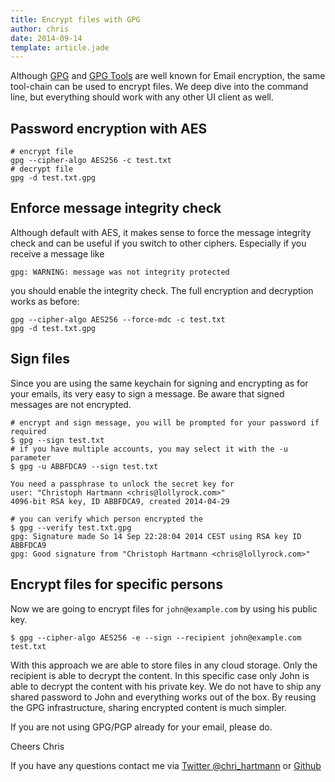 ```yaml
---
title: Encrypt files with GPG
author: chris
date: 2014-09-14
template: article.jade
---
```


Although [GPG](https://www.gnupg.org/) and [GPG Tools](https://gpgtools.org/) are well known for Email encryption, the same tool-chain can be used to encrypt files. We deep dive into the command line, but everything should work with any other UI client as well.

## Password encryption with AES

```
# encrypt file
gpg --cipher-algo AES256 -c test.txt
# decrypt file
gpg -d test.txt.gpg
```

## Enforce message integrity check

Although default with AES, it makes sense to force the message integrity check and can be useful if you switch to other ciphers. Especially if you receive a message like 

```
gpg: WARNING: message was not integrity protected
```
you should enable the integrity check. The full encryption and decryption works as before:

```
gpg --cipher-algo AES256 --force-mdc -c test.txt
gpg -d test.txt.gpg
```

## Sign files

Since you are using the same keychain for signing and encrypting as for your emails, its very easy to sign a message. Be aware that signed messages are not encrypted.

```
# encrypt and sign message, you will be prompted for your password if required
$ gpg --sign test.txt
# if you have multiple accounts, you may select it with the -u parameter
$ gpg -u ABBFDCA9 --sign test.txt

You need a passphrase to unlock the secret key for
user: "Christoph Hartmann <chris@lollyrock.com>"
4096-bit RSA key, ID ABBFDCA9, created 2014-04-29

# you can verify which person encrypted the
$ gpg --verify test.txt.gpg
gpg: Signature made So 14 Sep 22:28:04 2014 CEST using RSA key ID ABBFDCA9
gpg: Good signature from "Christoph Hartmann <chris@lollyrock.com>"

```

## Encrypt files for specific persons

Now we are going to encrypt files for `john@example.com` by using his public key. 

```
$ gpg --cipher-algo AES256 -e --sign --recipient john@example.com test.txt

```

With this approach we are able to store files in any cloud storage. Only the recipient is able to decrypt the content. In this specific case only John is able to decrypt the content with his private key. We do not have to ship any shared password to John and everything works out of the box. By reusing the GPG infrastructure, sharing encrypted content is much simpler. 

If you are not using GPG/PGP already for your email, please do.

Cheers
Chris

If you have any questions contact me via [Twitter @chri_hartmann](https://twitter.com/chri_hartmann) or [Github](https://github.com/chris-rock)

